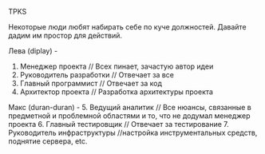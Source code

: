 TPKS

Некоторые люди любят набирать себе по куче должностей. Давайте дадим им простор для действий.

Лева (diplay) -
1. Менеджер проекта // Всех пинает, зачастую автор идеи 
2. Руководитель разработки // Отвечает за все
3. Главный программист // Отвечает за код
4. Архитектор проекта // Разработка архитектуры проекта

Макс (duran-duran) -
5. Ведущий аналитик // Все нюансы, связанные в предметной и проблемной областями и то, что не додумал менеджер проекта 
6. Главный тестировщик // Отвечает за тестирование
7. Руководитель инфраструктуры //настройка инструментальных средств, поднятие сервера, etc.
